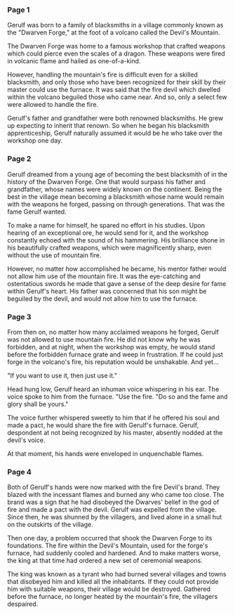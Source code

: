 ### Page 1

Gerulf was born to a family of blacksmiths in a village commonly known as the "Dwarven Forge," at the foot of a volcano called the Devil's Mountain.

The Dwarven Forge was home to a famous workshop that crafted weapons which could pierce even the scales of a dragon. These weapons were fired in volcanic flame and hailed as one-of-a-kind.

However, handling the mountain's fire is difficult even for a skilled blacksmith, and only those who have been recognized for their skill by their master could use the furnace. It was said that the fire devil which dwelled within the volcano beguiled those who came near. And so, only a select few were allowed to handle the fire.

Gerulf's father and grandfather were both renowned blacksmiths. He grew up expecting to inherit that renown. So when he began his blacksmith apprenticeship, Gerulf naturally assumed it would be he who take over the workshop one day.

### Page 2

Gerulf dreamed from a young age of becoming the best blacksmith of in the history of the Dwarven Forge. One that would surpass his father and grandfather, whose names were widely known on the continent. Being the best in the village mean becoming a blacksmith whose name would remain with the weapons he forged, passing on through generations. That was the fame Gerulf wanted.

To make a name for himself, he spared no effort in his studies. Upon hearing of an exceptional ore, he would send for it, and the workshop constantly echoed with the sound of his hammering. His brilliance shone in his beautifully crafted weapons, which were magnificently sharp, even without the use of mountain fire.

However, no matter how accomplished he became, his mentor father would not allow him use of the mountain fire. It was the eye-catching and ostentatious swords he made that gave a sense of the deep desire for fame within Gerulf's heart. His father was concerned that his son might be beguiled by the devil, and would not allow him to use the furnace.

### Page 3

From then on, no matter how many acclaimed weapons he forged, Gerulf was not allowed to use mountain fire. He did not know why he was forbidden, and at night, when the workshop was empty, he would stand before the forbidden furnace grate and weep in frustration. If he could just forge in the volcano's fire, his reputation would be unshakable. And yet...

"If you want to use it, then just use it."

Head hung low, Gerulf heard an inhuman voice whispering in his ear. The voice spoke to him from the furnace. "Use the fire. "Do so and the fame and glory shall be yours."

The voice further whispered sweetly to him that if he offered his soul and made a pact, he would share the fire with Gerulf's furnace. Gerulf, despondent at not being recognized by his master, absently nodded at the devil's voice.

At that moment, his hands were enveloped in unquenchable flames.

### Page 4

Both of Gerulf's hands were now marked with the fire Devil's brand. They blazed with the incessant flames and burned any who came too close. The brand was a sign that he had disobeyed the Dwarves' belief in the god of fire and made a pact with the devil. Gerulf was expelled from the village. Since then, he was shunned by the villagers, and lived alone in a small hut on the outskirts of the village.

Then one day, a problem occurred that shook the Dwarven Forge to its foundations. The fire within the Devil's Mountain, used for the forge's furnace, had suddenly cooled and hardened. And to make matters worse, the king at that time had ordered a new set of ceremonial weapons.

The king was known as a tyrant who had burned several villages and towns that disobeyed him and killed all the inhabitants. If they could not provide him with suitable weapons, their village would be destroyed. Gathered before the furnace, no longer heated by the mountain's fire, the villagers despaired.
